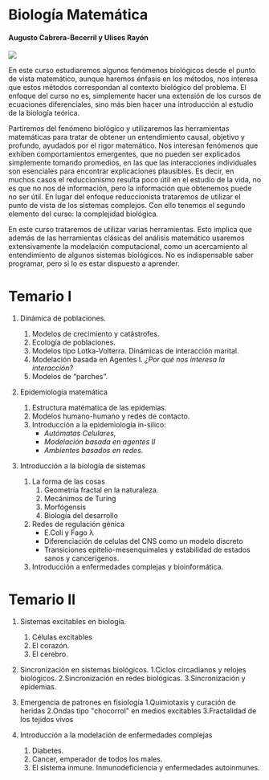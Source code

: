 # Biología Matemática 
#### Augusto Cabrera-Becerril y Ulises Rayón

![](https://media.giphy.com/media/d7SnByEMkrdeoVQ2lT/giphy.gif)

En este curso estudiaremos algunos fenómenos biológicos desde el punto de vista matemático, aunque haremos énfasis en los métodos, nos interesa que estos métodos correspondan al contexto biológico del problema. El enfoque del curso no es, simplemente hacer una extensión de los cursos de ecuaciones diferenciales, sino más bien hacer una introducción al estudio de la biología teórica.

Partiremos del fenómeno biológico y utilizaremos las herramientas matemáticas para tratar de obtener un entendimiento causal, objetivo y profundo, ayudados por el rigor matemático. Nos interesan fenómenos que exhiben comportamientos emergentes, que no pueden ser explicados simplemente tomando promedios, en las que las interacciones individuales son esenciales para encontrar explicaciones plausibles. Es decir, en muchos casos el reduccionismo resulta poco útil en el estudio de la vida, no es que no nos dé información, pero la información que obtenemos puede no ser útil. En lugar del enfoque reduccionista trataremos de utilizar el punto de vista de los sistemas complejos. Con ello tenemos el segundo elemento del curso: la complejidad biológica.

En este curso trataremos de utilizar varias herramientas. Esto implica que además de las herramientas clásicas del análisis matemático usaremos extensivamente la modelación computacional, como un acercamiento al entendimiento de algunos sistemas biológicos. No es indispensable saber programar, pero si lo es estar
dispuesto a aprender.

# Temario I
1. Dinámica de poblaciones.
    1. Modelos de crecimiento y catástrofes.
    1. Ecología de poblaciones.
    1. Modelos tipo Lotka-Volterra. Dinámicas de interacción marital.
    1. Modelación basada en Agentes I. _¿Por qué nos interesa la interacción?_
    1. Modelos de “parches”.

1. Epidemiología matemática
    1. Estructura matématica de las epidemias.
    1. Modelos humano-humano y redes de contacto.
    1. Introducción a la epidemiología in-silico:
        * _Autómatas Celulares_,
        * _Modelación basada en agentes II_
        * _Ambientes basados en redes_.

1. Introducción a la biología de sistemas
    1. La forma de las cosas
        1. Geometría fractal en la naturaleza.
        1. Mecánimos de Turing
        1. Morfógensis
        1. Biología del desarrollo
    1. Redes de regulación génica
        * E.Coli y Fago λ
        * Diferenciación de celulas del CNS como un modelo discreto
        * Transiciones epitelio-mesenquimales y estabilidad de estados sanos y cancerígenos.
    1. Introducción a enfermedades complejas y bioinformática.

# Temario II
1. Sistemas excitables en biología.
    1. Células excitables
    2. El corazón.
    3. El cerebro.

2. Sincronización en sistemas biológicos.
    1.Ciclos circadianos y relojes biológicos.
    2.Sincronización en redes biológicas.
    3.Sincronización y epidemias.

3. Emergencia de patrones en fisiología
    1.Quimiotaxis y curación de heridas
    2.Ondas tipo "chocorrol" en medios excitables
    3.Fractalidad de los tejidos vivos

4. Introducción a la modelación de enfermedades complejas
    1. Diabetes.
    2. Cancer, emperador de todos los males.
    3. El sistema inmune. Inmunodeficiencia y enfermedades autoinmunes.


    
